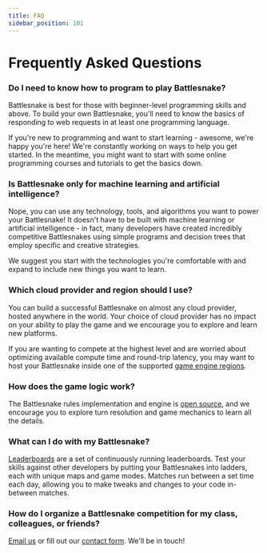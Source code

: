 ```yaml
---
title: FAQ
sidebar_position: 101
---
```


# Frequently Asked Questions

### Do I need to know how to program to play Battlesnake?

Battlesnake is best for those with beginner-level programming skills and above. To build your own Battlesnake, you'll need to know the basics of responding to web requests in at least one programming language.

If you're new to programming and want to start learning - awesome, we're happy you're here! We're constantly working on ways to help you get started. In the meantime, you might want to start with some online programming courses and tutorials to get the basics down.

### Is Battlesnake only for machine learning and artificial intelligence?

Nope, you can use any technology, tools, and algorithms you want to power your Battlesnake! It doesn't have to be built with machine learning or artificial intelligence - in fact, many developers have created incredibly competitive Battlesnakes using simple programs and decision trees that employ specific and creative strategies.

We suggest you start with the technologies you're comfortable with and expand to include new things you want to learn.

### Which cloud provider and region should I use?

You can build a successful Battlesnake on almost any cloud provider, hosted anywhere in the world. Your choice of cloud provider has no impact on your ability to play the game and we encourage you to explore and learn new platforms.

If you are wanting to compete at the highest level and are worried about optimizing available compute time and round-trip latency, you may want to host your Battlesnake inside one of the supported [game engine regions](guides/tips/engine-regions.md).

### How does the game logic work?

The Battlesnake rules implementation and engine is [open source](https://github.com/BattlesnakeOfficial/rules), and we encourage you to explore turn resolution and game mechanics to learn all the details.

### What can I do with my Battlesnake?

[Leaderboards](guides/leaderboards/overview.md) are a set of continuously running leaderboards. Test your skills against other developers by putting your Battlesnakes into ladders, each with unique maps and game modes. Matches run between a set time each day, allowing you to make tweaks and changes to your code in-between matches.

### How do I organize a Battlesnake competition for my class, colleagues, or friends?

[Email us](mailto:hello@battlesnake.com) or fill out our [contact form](https://play.battlesnake.com/partner/contact/). We'll be in touch!
